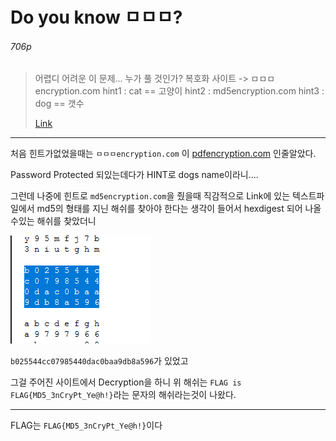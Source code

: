 # Do you know ㅁㅁㅁ?

###### 706p

> 어렵디 어려운 이 문제... 누가 풀 것인가?
> 복호화 사이트 -> ㅁㅁㅁencryption.com
> hint1 : cat == 고양이
> hint2 : md5encryption.com
> hint3 : dog == 갯수
>
> [Link](https://drive.google.com/open?id=13Kb81JEufuP4GIXUol0EuUHX_guvGueo)

-------------

처음 힌트가없었을때는 `ㅁㅁㅁencryption.com` 이 [pdfencryption.com](http://pdfencryption.com/) 인줄알았다.

Password Protected 되있는데다가 HINT로 dogs name이라니....

그런데 나중에 힌트로 `md5encryption.com`을 줬을때 직감적으로 Link에 있는 텍스트파일에서 md5의 형태를 지닌 해쉬를 찾아야 한다는 생각이 들어서 hexdigest 되어 나올수있는 해쉬를 찾았더니

![해쉬블럭](img/DYK1.png)

`b025544cc07985440dac0baa9db8a596`가 있었고 

그걸 주어진 사이트에서 Decryption을 하니 위 해쉬는 `FLAG is FLAG{MD5_3nCryPt_Ye@h!}`라는 문자의 해쉬라는것이 나왔다.

-------------------

FLAG는 `FLAG{MD5_3nCryPt_Ye@h!}`이다